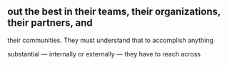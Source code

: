 ## out the best in their teams, their organizations, their partners, and

their communities. They must understand that to accomplish anything

substantial — internally or externally — they have to reach across